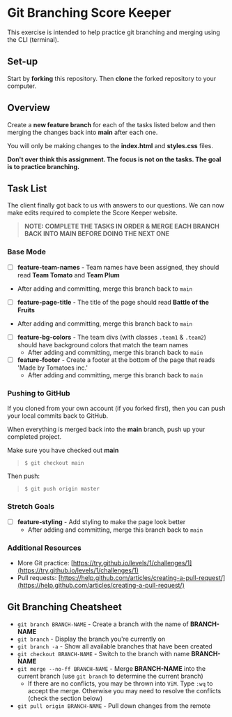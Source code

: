 # Git Branching Score Keeper

This exercise is intended to help practice git branching and merging using the CLI (terminal).

## Set-up

Start by **forking** this repository. Then **clone** the forked repository to your computer. 


## Overview

Create a **new feature branch** for each of the tasks listed below and then merging the changes back into **main** after each one. 

You will only be making changes to the **index.html** and **styles.css** files. 

**Don't over think this assignment. The focus is not on the tasks. The goal is to practice branching.**


## Task List

The client finally got back to us with answers to our questions. We can now make edits required to complete the Score Keeper website.

> **NOTE: COMPLETE THE TASKS IN ORDER & MERGE EACH BRANCH BACK INTO MAIN BEFORE DOING THE NEXT ONE**

### Base Mode

- [ ] **feature-team-names** - Team names have been assigned, they should read **Team Tomato** and **Team Plum**
<!-- changed team names-->
<!-- created new branch called "team-name" -->
   - After adding and committing, merge this branch back to `main`
   <!-- added to main -->
- [ ] **feature-page-title** - The title of the page should read **Battle of the Fruits**
<!-- added title -->
   - After adding and committing, merge this branch back to `main`
   <!-- merged to main -->
- [ ] **feature-bg-colors** - The team divs (with classes `.team1` & `.team2`) should have background colors that match the team names
   - After adding and committing, merge this branch back to `main`
- [ ] **feature-footer** - Create a footer at the bottom of the page that reads 'Made by Tomatoes inc.'
   - After adding and committing, merge this branch back to `main`

### Pushing to GitHub

If you cloned from your own account (if you forked first), then you can push your local commits back to GitHub. 

When everything is merged back into the **main** branch, push up your completed project. 

Make sure you have checked out **main**

> `$ git checkout main`

Then push:

> `$ git push origin master`


### Stretch Goals

- [ ] **feature-styling** - Add styling to make the page look better
   - After adding and committing, merge this branch back to `main`

### Additional Resources

- More Git practice: [https://try.github.io/levels/1/challenges/1](https://try.github.io/levels/1/challenges/1)
- Pull requests: [https://help.github.com/articles/creating-a-pull-request/](https://help.github.com/articles/creating-a-pull-request/)


## Git Branching Cheatsheet

- `git branch BRANCH-NAME` - Create a branch with the name of **BRANCH-NAME**
- `git branch` - Display the branch you're currently on
- `git branch -a` - Show all available branches that have been created
- `git checkout BRANCH-NAME` - Switch to the branch with name **BRANCH-NAME**
- `git merge --no-ff BRANCH-NAME` - Merge **BRANCH-NAME** into the current branch (use `git branch` to determine the current branch)
   - If there are no conflicts, you may be thrown into `ViM`. Type `:wq` to accept the merge. Otherwise you may need to resolve the conflicts (check the section below)
- `git pull origin BRANCH-NAME` - Pull down changes from the remote
